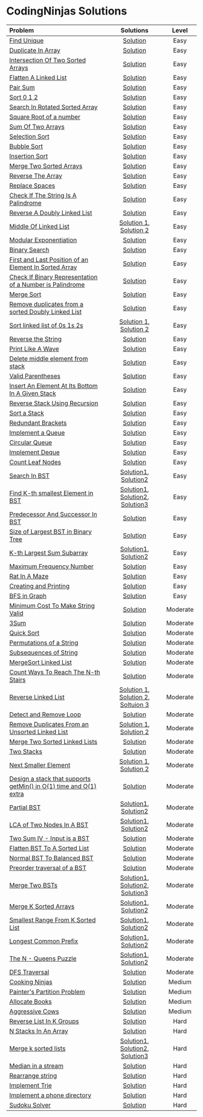 # CodingNinjas Solutions

|  Problem  |  Solutions  |  Level  |
|:----------|:-----------:|:-------:|
|  [Find Unique](https://www.codingninjas.com/studio/problems/find-unique_625159)  |  [Solution](https://github.com/kishanrajput23/Love-Babbar-CPP-DSA-Course/blob/main/Lectures/Lecture_10/Lecture_Codes/find_unique.cpp)  |  Easy  |
|  [Duplicate In Array](https://www.codingninjas.com/studio/problems/duplicate-in-array_893397)  |  [Solution](https://github.com/kishanrajput23/Love-Babbar-CPP-DSA-Course/blob/main/Lectures/Lecture_10/Lecture_Codes/duplicate_in_array.cpp)  |  Easy  |
|  [Intersection Of Two Sorted Arrays](https://www.codingninjas.com/studio/problems/intersection-of-2-arrays_1082149)  |  [Solution](https://github.com/kishanrajput23/Love-Babbar-CPP-DSA-Course/blob/main/Lectures/Lecture_10/Lecture_Codes/intersection_of_two_arrays.cpp)  |  Easy  |
|  [ Flatten A Linked List](https://www.codingninjas.com/studio/problems/flatten-a-linked-list_1112655)  |  [Solution](https://github.com/kishanrajput23/Love-Babbar-CPP-DSA-Course/blob/main/Lectures/Lecture_53/Lecture_Codes/flatten_a_linked_list.cpp)  |  Easy  |
|  [Pair Sum](https://www.codingninjas.com/studio/problems/pair-sum_697295)  |  [Solution](https://github.com/kishanrajput23/Love-Babbar-CPP-DSA-Course/blob/main/Lectures/Lecture_10/Lecture_Codes/pair_sum.cpp)  |  Easy  |
|  [Sort 0 1 2](https://www.codingninjas.com/studio/problems/sort-0-1-2_631055)  |  [Solution](https://github.com/kishanrajput23/Love-Babbar-CPP-DSA-Course/blob/main/Lectures/Lecture_10/Homework/sort012.cpp)  |  Easy  |
|  [Search In Rotated Sorted Array](https://www.codingninjas.com/studio/problems/search-in-rotated-sorted-array_1082554)  |  [Solution](https://github.com/kishanrajput23/Love-Babbar-CPP-DSA-Course/blob/main/Lectures/Lecture_14/Lecture_Codes/search_in_rotated_sorted_array.cpp)  |  Easy  |
|  [Square Root of a number](https://www.codingninjas.com/studio/problems/square-root-integral_893351)  |  [Solution](https://github.com/kishanrajput23/Love-Babbar-CPP-DSA-Course/blob/main/Lectures/Lecture_14/Lecture_Codes/square_root_of_a_number.cpp)  |  Easy  |
|  [Sum Of Two Arrays](https://www.codingninjas.com/studio/problems/sum-of-two-arrays_893186)  |  [Solution](https://github.com/kishanrajput23/Love-Babbar-CPP-DSA-Course/blob/main/Lectures/Lecture_21/Lecture_Codes/sum_of_two_arrays.cpp)  |  Easy  |
|  [Selection Sort](https://www.codingninjas.com/studio/problems/selection-sort_981162)  |  [Solution](https://github.com/kishanrajput23/Love-Babbar-CPP-DSA-Course/blob/main/Lectures/Lecture_16/Lecture_Codes/selection_sort.cpp)  |  Easy  |
|  [Bubble Sort](https://www.codingninjas.com/studio/problems/bubble-sort_980524?)  |  [Solution](https://github.com/kishanrajput23/Love-Babbar-CPP-DSA-Course/blob/main/Lectures/Lecture_17/Lecture_Codes/bubble_sort.cpp)  |  Easy  |
|  [Insertion Sort](https://www.codingninjas.com/studio/problems/insertion-sort_3155179)  |  [Solution](https://github.com/kishanrajput23/Love-Babbar-CPP-DSA-Course/blob/main/Lectures/Lecture_18/Lecture_Codes/insertion_sort.cpp)  |  Easy  |
|  [Merge Two Sorted Arrays]()  |  [Solution](https://github.com/kishanrajput23/Love-Babbar-CPP-DSA-Course/blob/main/Lectures/Lecture_20/Lecture_Codes/merge_two_sorted_array.cpp)  |  Easy  |
|  [Reverse The Array](https://www.codingninjas.com/studio/problems/reverse-the-array_1262298)  |  [Solution](https://github.com/kishanrajput23/Love-Babbar-CPP-DSA-Course/blob/main/Lectures/Lecture_20/Lecture_Codes/reverse_the_array.cpp)  |  Easy  |
|  [Replace Spaces](https://www.codingninjas.com/studio/problems/replace-spaces_1172172)  |  [Solution](https://github.com/kishanrajput23/Love-Babbar-CPP-DSA-Course/blob/main/Lectures/Lecture_22/Lecture_Codes/replace_spaces.cpp)  |  Easy  |
|  [Check If The String Is A Palindrome](https://www.codingninjas.com/studio/problems/check-if-the-string-is-a-palindrome_1062633)  |  [Solution](https://github.com/kishanrajput23/Love-Babbar-CPP-DSA-Course/blob/main/Lectures/Lecture_22/Homework/check_if_the_string_is_a_palindrome.cpp)  |  Easy  |
|  [Reverse A Doubly Linked List](https://www.codingninjas.com/studio/problems/reverse-a-doubly-linked-list_1116098)  |  [Solution](https://github.com/kishanrajput23/Love-Babbar-CPP-DSA-Course/blob/main/Lectures/Lecture_45/Homework/reverse_a_doubly_linked_list.cpp)  |  Easy  |
|  [Middle Of Linked List](https://www.codingninjas.com/studio/problems/middle-of-linked-list_973250)  |  [Solution 1](https://github.com/kishanrajput23/Love-Babbar-CPP-DSA-Course/blob/main/Lectures/Lecture_45/Lecture_Codes/middle_of_linked_list_approach_01.cpp), [Solution 2](https://github.com/kishanrajput23/Love-Babbar-CPP-DSA-Course/blob/main/Lectures/Lecture_45/Lecture_Codes/middle_of_linked_list_approach_02.cpp)  |  Easy  |
|  [Modular Exponentiation](https://www.codingninjas.com/studio/problems/modular-exponentiation_1082146)  |  [Solution](https://github.com/kishanrajput23/Love-Babbar-CPP-DSA-Course/blob/main/Lectures/Lecture_24/Lecture_Codes/modular_exponentiation.cpp)  |  Easy  |
|  [Binary Search](https://www.codingninjas.com/studio/problems/binary-search_972)  |  [Solution](https://github.com/kishanrajput23/Love-Babbar-CPP-DSA-Course/blob/main/Lectures/Lecture_33/Lecture_Codes/binary_search.cpp)  |  Easy  |
|  [First and Last Position of an Element In Sorted Array](https://www.codingninjas.com/studio/problems/first-and-last-position-of-an-element-in-sorted-array_1082549?)  |  [Solution](https://github.com/kishanrajput23/Love-Babbar-CPP-DSA-Course/blob/main/Lectures/Lecture_33/Homework/first_and_last_position_of_an_element_in_sorted_array.cpp)  |  Easy  |
|  [Check If Binary Representation of a Number is Palindrome](https://www.codingninjas.com/studio/problems/check-palindrome_920555)  |  [Solution](https://github.com/kishanrajput23/Love-Babbar-CPP-DSA-Course/blob/main/Lectures/Lecture_34/Homework/check_if_binary_representation_of_a_number_is_palindrome.cpp)  |  Easy  |
|  [Merge Sort](https://www.codingninjas.com/studio/problems/merge-sort_920442?)  |  [Solution](https://github.com/kishanrajput23/Love-Babbar-CPP-DSA-Course/blob/main/Lectures/Lecture_35/Lecture_Codes/merge_sort.cpp)  |  Easy  |
|  [Remove duplicates from a sorted Doubly Linked List](https://www.codingninjas.com/studio/problems/unique-sorted-list_2420283)  |  [Solution](https://github.com/kishanrajput23/Love-Babbar-CPP-DSA-Course/blob/main/Lectures/Lecture_48/Lecture_Codes/remove_duplicates_from_a_sorted_doubly_linked_list.cpp)  |  Easy  |
|  [Sort linked list of 0s 1s 2s](https://www.codingninjas.com/studio/problems/sort-linked-list-of-0s-1s-2s_1071937)  |  [Solution 1](https://github.com/kishanrajput23/Love-Babbar-CPP-DSA-Course/blob/main/Lectures/Lecture_49/Lecture_Codes/sort_linked_list_of_0s_1s_2s_approach-1.cpp), [Solution 2](https://github.com/kishanrajput23/Love-Babbar-CPP-DSA-Course/blob/main/Lectures/Lecture_49/Lecture_Codes/sort_linked_list_of_0s_1s_2s_approach-2.cpp)  |  Easy  |
|  [Reverse the String](https://www.codingninjas.com/studio/problems/reverse-the-string_799927)  |  [Solution](https://github.com/kishanrajput23/Love-Babbar-CPP-DSA-Course/blob/main/Lectures/Lecture_34/Lecture_Codes/reverse_the_string.cpp)  |  Easy  |
|  [Print Like A Wave](https://www.codingninjas.com/studio/problems/print-like-a-wave_893268)  |  [Solution](https://github.com/kishanrajput23/Love-Babbar-CPP-DSA-Course/blob/main/Lectures/Lecture_23/Lecture_Codes/print_like_a_wave.cpp)  |  Easy  |
|  [Delete middle element from stack](https://www.codingninjas.com/studio/problems/delete-middle-element-from-stack_985246)  |  [Solution](https://github.com/kishanrajput23/Love-Babbar-CPP-DSA-Course/blob/main/Lectures/Lecture_55/Lecture_Codes/delete_middle_element_from_stack.cpp)  |  Easy  |
|  [Valid Parentheses](https://www.codingninjas.com/studio/problems/valid-parenthesis_795104)  |  [Solution](https://github.com/kishanrajput23/Love-Babbar-CPP-DSA-Course/blob/main/Lectures/Lecture_55/Lecture_Codes/valid_parentheses.cpp)  |  Easy  |
|  [Insert An Element At Its Bottom In A Given Stack](https://www.codingninjas.com/studio/problems/insert-an-element-at-its-bottom-in-a-given-stack_1171166)  |  [Solution](https://github.com/kishanrajput23/Love-Babbar-CPP-DSA-Course/blob/main/Lectures/Lecture_55/Lecture_Codes/insert_an_element_at_its_bottom_in_a_given_stack.cpp)  |  Easy  |
|  [Reverse Stack Using Recursion](https://www.codingninjas.com/studio/problems/reverse-stack-using-recursion_631875)  |  [Solution](https://github.com/kishanrajput23/Love-Babbar-CPP-DSA-Course/blob/main/Lectures/Lecture_55/Lecture_Codes/reverse_stack_using_recursion.cpp)  |  Easy  |
|  [Sort a Stack](https://www.codingninjas.com/studio/problems/sort-a-stack_985275)  |  [Solution](https://github.com/kishanrajput23/Love-Babbar-CPP-DSA-Course/blob/main/Lectures/Lecture_55/Lecture_Codes/sort_a_stack.cpp)  |  Easy  |
|  [Redundant Brackets](https://www.codingninjas.com/studio/problems/redundant-brackets_975473)  |  [Solution](https://github.com/kishanrajput23/Love-Babbar-CPP-DSA-Course/blob/main/Lectures/Lecture_55/Lecture_Codes/redundant_brackets.cpp)  |  Easy  |
|  [Implement a Queue](https://www.codingninjas.com/studio/problems/queue-using-array-or-singly-linked-list_2099908)  |  [Solution](https://github.com/kishanrajput23/Love-Babbar-CPP-DSA-Course/blob/main/Lectures/Lecture_60/Lecture_Codes/implement_a_queue.cpp)  |  Easy  |
|  [Circular Queue](https://www.codingninjas.com/studio/problems/circular-queue_1170058)  |  [Solution](https://github.com/kishanrajput23/Love-Babbar-CPP-DSA-Course/blob/main/Lectures/Lecture_60/Lecture_Codes/circular_queue.cpp)  |  Easy  |
|  [Implement Deque](https://www.codingninjas.com/studio/problems/deque_1170059)  |  [Solution](https://github.com/kishanrajput23/Love-Babbar-CPP-DSA-Course/blob/main/Lectures/Lecture_60/Lecture_Codes/implement_deque.cpp)  |  Easy  |
|  [Count Leaf Nodes](https://www.naukri.com/code360/problems/count-leaf-nodes_893055)  |  [Solution](https://github.com/kishanrajput23/Love-Babbar-CPP-DSA-Course/blob/main/Lectures/Lecture_62/Lecture_Codes/count_leaf_nodes.cpp)  |  Easy  |
|  [Search In BST](https://www.naukri.com/code360/problems/search-in-bst_1402878)  |  [Solution1](https://github.com/kishanrajput23/Love-Babbar-CPP-DSA-Course/blob/main/Lectures/Lecture_69/Lecture_Codes/search_in_bst_approach_1.cpp), [Solution2](https://github.com/kishanrajput23/Love-Babbar-CPP-DSA-Course/blob/main/Lectures/Lecture_69/Lecture_Codes/search_in_bst_approach_2.cpp)  |  Easy  |
|  [Find K-th smallest Element in BST](https://www.naukri.com/code360/problems/find-k-th-smallest-element-in-bst_1069333)  |  [Solution1](https://github.com/kishanrajput23/Love-Babbar-CPP-DSA-Course/blob/main/Lectures/Lecture_70/Lecture_Codes/find_kth_smallest_element_in_bst_approach_1.cpp), [Solution2](https://github.com/kishanrajput23/Love-Babbar-CPP-DSA-Course/blob/main/Lectures/Lecture_70/Lecture_Codes/find_kth_smallest_element_in_bst_approach_2.cpp), [Solution3](https://github.com/kishanrajput23/Love-Babbar-CPP-DSA-Course/blob/main/Lectures/Lecture_70/Lecture_Codes/find_kth_smallest_element_in_bst_approach_3.cpp)  |  Easy  |
|  [Predecessor And Successor In BST](https://www.naukri.com/code360/problems/_893049)  |  [Solution](https://github.com/kishanrajput23/Love-Babbar-CPP-DSA-Course/blob/main/Lectures/Lecture_70/Lecture_Codes/predecessor_and_successor_in_bst.cpp)  |  Easy  |
|  [Size of Largest BST in Binary Tree](https://www.naukri.com/code360/problems/largest-bst-subtree_893103)  |  [Solution](https://github.com/kishanrajput23/Love-Babbar-CPP-DSA-Course/blob/main/Lectures/Lecture_73/Lecture_Codes/size_of_largest_bst_in_binary_tree.cpp)  |  Easy  |
|  [K-th Largest Sum Subarray](https://www.naukri.com/code360/problems/k-th-largest-sum-contiguous-subarray_920398)  |  [Solution1](https://github.com/kishanrajput23/Love-Babbar-CPP-DSA-Course/blob/main/Lectures/Lecture_76/Lecture_Codes/kth_largest_sum_subarray_approach_1.cpp), [Solution2](https://github.com/kishanrajput23/Love-Babbar-CPP-DSA-Course/blob/main/Lectures/Lecture_76/Lecture_Codes/kth_largest_sum_subarray_approach_2.cpp)  |  Easy  |
|  [Maximum Frequency Number](https://www.naukri.com/code360/problems/maximum-frequency-number_920319)  |  [Solution](https://github.com/kishanrajput23/Love-Babbar-CPP-DSA-Course/blob/main/Lectures/Lecture_78/Lecture_Codes/maximum_frequency_number.cpp)  |  Easy  |
|  [Rat In A Maze](https://www.naukri.com/code360/problems/rat-in-a-maze_1215030)  |  [Solution](https://github.com/kishanrajput23/Love-Babbar-CPP-DSA-Course/blob/main/Lectures/Lecture_82/Lecture_Codes/rat_in_a_maze.cpp)  |  Easy  |
|  [Creating and Printing](https://www.naukri.com/code360/problems/create-a-graph-and-print-it_1214551)  |  [Solution](https://github.com/kishanrajput23/Love-Babbar-CPP-DSA-Course/blob/main/Lectures/Lecture_85/Lecture_Codes/creating_and_printing.cpp)  |  Easy  |
|  [BFS in Graph](https://www.naukri.com/code360/problems/bfs-in-graph_973002)  |  [Solution](https://github.com/kishanrajput23/Love-Babbar-CPP-DSA-Course/blob/main/Lectures/Lecture_86/Lecture_Codes/bfs_in_graph.cpp)  |  Easy  |
|  [ Minimum Cost To Make String Valid](https://www.codingninjas.com/studio/problems/minimum-cost-to-make-string-valid_1115770)  |  [Solution](https://github.com/kishanrajput23/Love-Babbar-CPP-DSA-Course/blob/main/Lectures/Lecture_55/Lecture_Codes/minimum_cost_to_make_string_valid.cpp)  |  Moderate  |
|  [3Sum](https://www.codingninjas.com/studio/problems/triplets-with-given-sum_893028)  |  [Solution](https://github.com/kishanrajput23/Love-Babbar-CPP-DSA-Course/blob/main/Lectures/Lecture_10/Homework/3sum.cpp)  |  Moderate  |
|  [Quick Sort](https://www.codingninjas.com/studio/problems/quick-sort_983625)  |  [Solution](https://github.com/kishanrajput23/Love-Babbar-CPP-DSA-Course/blob/main/Lectures/Lecture_36/Lecture_Codes/quick_sort.cpp)  |  Moderate  |
|  [Permutations of a String](https://www.codingninjas.com/studio/problems/permutations-of-a-string_985254)  |  [Solution](https://github.com/kishanrajput23/Love-Babbar-CPP-DSA-Course/blob/main/Lectures/Lecture_39/Lecture_Codes/permutations_of_string.cpp)  |  Moderate  |
|  [Subsequences of String](https://www.codingninjas.com/studio/problems/subsequences-of-string_985087)  |  [Solution](https://github.com/kishanrajput23/Love-Babbar-CPP-DSA-Course/blob/main/Lectures/Lecture_37/Lecture_Codes/subsequences_of_string.cpp)  |  Moderate  |
|  [MergeSort Linked List](https://www.codingninjas.com/studio/problems/mergesort-linked-list_630514)  |  [Solution](https://github.com/kishanrajput23/Love-Babbar-CPP-DSA-Course/blob/main/Lectures/Lecture_53/Lecture_Codes/merge_sort_linked_list.cpp)  |  Moderate  |
|  [Count Ways To Reach The N-th Stairs](https://www.codingninjas.com/studio/problems/count-ways-to-reach-nth-stairs_798650?interviewProblemRedirection=true)  |  [Solution](https://github.com/kishanrajput23/Love-Babbar-CPP-DSA-Course/blob/main/Lectures/Lecture_32/Lecture_Codes/climb_stairs.cpp)  |  Moderate  |
|  [Reverse Linked List](https://www.codingninjas.com/studio/problems/reverse-the-singly-linked-list_799897)  |  [Solution 1](https://github.com/kishanrajput23/Love-Babbar-CPP-DSA-Course/blob/main/Lectures/Lecture_45/Lecture_Codes/reverse_linked_list_approach_01.cpp), [Solution 2](https://github.com/kishanrajput23/Love-Babbar-CPP-DSA-Course/blob/main/Lectures/Lecture_45/Lecture_Codes/reverse_linked_list_approach_02.cpp), [Soltuion 3](https://github.com/kishanrajput23/Love-Babbar-CPP-DSA-Course/blob/main/Lectures/Lecture_45/Lecture_Codes/reverse_linked_list_approach_03.cpp)  |  Moderate  |
|  [Detect and Remove Loop](https://www.codingninjas.com/studio/problems/interview-shuriken-42-detect-and-remove-loop_241049)  |  [Solution](https://github.com/kishanrajput23/Love-Babbar-CPP-DSA-Course/blob/main/Lectures/Lecture_47/Lecture_Codes/detect_and_remove_loop.cpp)  |  Moderate  |
|  [Remove Duplicates From an Unsorted Linked List](https://www.codingninjas.com/studio/problems/remove-duplicates-from-unsorted-linked-list_1069331)  |  [Solution 1](https://github.com/kishanrajput23/Love-Babbar-CPP-DSA-Course/blob/main/Lectures/Lecture_48/Homework/remove_duplicates_from_an_unsorted_linked_list_approach-3.cpp), [Solution 2](https://github.com/kishanrajput23/Love-Babbar-CPP-DSA-Course/blob/main/Lectures/Lecture_48/Homework/remove_duplicates_from_an_unsorted_linked_list_approach-4.cpp)  |  Moderate  |
|  [Merge Two Sorted Linked Lists](https://www.codingninjas.com/studio/problems/merge-two-sorted-linked-lists_800332)  |  [Solution](https://github.com/kishanrajput23/Love-Babbar-CPP-DSA-Course/blob/main/Lectures/Lecture_49/Lecture_Codes/merge_two_sorted_linked_lists.cpp)  |  Moderate  |
|  [Two Stacks](https://www.codingninjas.com/studio/problems/two-stacks_983634)  |  [Solution](https://github.com/kishanrajput23/Love-Babbar-CPP-DSA-Course/blob/main/Lectures/Lecture_54/Lecture_Codes/two_stacks.cpp)  |  Moderate  |
|  [Next Smaller Element](https://www.codingninjas.com/studio/problems/next-smaller-element_1112581)  |  [Solution 1](https://github.com/kishanrajput23/Love-Babbar-CPP-DSA-Course/blob/main/Lectures/Lecture_56/Lecture_Codes/next_smaller_element_approach-1.cpp), [Solution 2](https://github.com/kishanrajput23/Love-Babbar-CPP-DSA-Course/blob/main/Lectures/Lecture_56/Lecture_Codes/next_smaller_element_approach-2.cpp)  |  Moderate  |
|  [Design a stack that supports getMin() in O(1) time and O(1) extra](https://www.codingninjas.com/studio/problems/design-a-stack-that-supports-getmin-in-o-1-time-and-o-1-extra-space_842465)  |  [Solution](https://github.com/kishanrajput23/Love-Babbar-CPP-DSA-Course/blob/main/Lectures/Lecture_59/Lecture_Codes/design_a_stack_that_supports_getMin_in_O1_time_and_O1_extra.cpp)  |  Moderate  |
|  [Partial BST](https://www.naukri.com/code360/problems/validate-bst_799483)  |  [Solution1](https://github.com/kishanrajput23/Love-Babbar-CPP-DSA-Course/blob/main/Lectures/Lecture_70/Lecture_Codes/partial_bst_approach_1.cpp), [Solution2](https://github.com/kishanrajput23/Love-Babbar-CPP-DSA-Course/blob/main/Lectures/Lecture_70/Lecture_Codes/partial_bst_approach_2.cpp)  |  Moderate  |
|  [LCA of Two Nodes In A BST](https://www.naukri.com/code360/problems/lca-in-a-bst_981280)  |  [Solution1](https://github.com/kishanrajput23/Love-Babbar-CPP-DSA-Course/blob/main/Lectures/Lecture_70/Lecture_Codes/lca_of_two_nodes_in_a_bst_approach_1.cpp), [Solution2](https://github.com/kishanrajput23/Love-Babbar-CPP-DSA-Course/blob/main/Lectures/Lecture_70/Lecture_Codes/lca_of_two_nodes_in_a_bst_approach_2.cpp)  |  Moderate  |
|  [Two Sum IV - Input is a BST](https://www.naukri.com/code360/problems/two-sum-in-a-bst_1062631)  |  [Solution](https://github.com/kishanrajput23/Love-Babbar-CPP-DSA-Course/blob/main/Lectures/Lecture_71/Lecture_Codes/two_sum_iv_Input_is_a_bst.cpp)  |  Moderate  |
|  [Flatten BST To A Sorted List](https://www.naukri.com/code360/problems/flatten-bst-to-a-sorted-list_1169459)  |  [Solution](https://github.com/kishanrajput23/Love-Babbar-CPP-DSA-Course/blob/main/Lectures/Lecture_71/Lecture_Codes/flatten_bst_to_a_sorted_list.cpp)  |  Moderate  |
|  [Normal BST To Balanced BST](https://www.naukri.com/code360/problems/normal-bst-to-balanced-bst_920472)  |  [Solution](https://github.com/kishanrajput23/Love-Babbar-CPP-DSA-Course/blob/main/Lectures/Lecture_71/Lecture_Codes/normal_bst_to_balanced_bst.cpp)  |  Moderate  |
|  [Preorder traversal of a BST](https://www.naukri.com/code360/problems/preorder-traversal-to-bst_893111)  |  [Solution](https://github.com/kishanrajput23/Love-Babbar-CPP-DSA-Course/blob/main/Lectures/Lecture_71/Lecture_Codes/preorder_traversal_of_a_bst.cpp)  |  Moderate  |
|  [Merge Two BSTs](https://www.naukri.com/code360/problems/h_920474)  |  [Solution1](https://github.com/kishanrajput23/Love-Babbar-CPP-DSA-Course/blob/main/Lectures/Lecture_72/Lecture_Codes/merge_two_bst_approach_1.cpp), [Solution2](https://github.com/kishanrajput23/Love-Babbar-CPP-DSA-Course/blob/main/Lectures/Lecture_72/Lecture_Codes/merge_two_bst_approach_2.cpp), [Solution3](https://github.com/kishanrajput23/Love-Babbar-CPP-DSA-Course/blob/main/Lectures/Lecture_72/Lecture_Codes/merge_two_bst_approach_3.cpp)  |  Moderate  |
|  [Merge K Sorted Arrays](https://www.naukri.com/code360/problems/merge-k-sorted-arrays_975379)  |  [Solution1](https://github.com/kishanrajput23/Love-Babbar-CPP-DSA-Course/blob/main/Lectures/Lecture_76/Lecture_Codes/merge_k_sorted_arrays_approach_1.cpp), [Solution2](https://github.com/kishanrajput23/Love-Babbar-CPP-DSA-Course/blob/main/Lectures/Lecture_76/Lecture_Codes/merge_k_sorted_arrays_approach_2.cpp)  |  Moderate  |
|  [Smallest Range From K Sorted List](https://www.naukri.com/code360/problems/smallest-range-from-k-sorted-list_1069356)  |  [Solution1](https://github.com/kishanrajput23/Love-Babbar-CPP-DSA-Course/blob/main/Lectures/Lecture_77/Lecture_Codes/smallest_range_from_k_sorted_list_approach_1.cpp), [Solution2](https://github.com/kishanrajput23/Love-Babbar-CPP-DSA-Course/blob/main/Lectures/Lecture_77/Lecture_Codes/smallest_range_from_k_sorted_list_approach_2.cpp)  |  Moderate  |
|  [Longest Common Prefix](https://www.naukri.com/code360/problems/longest-common-prefix_2090383)  |  [Solution1](https://github.com/kishanrajput23/Love-Babbar-CPP-DSA-Course/blob/main/Lectures/Lecture_80/Lecture_Codes/longest_common_prefix_approach_1.cpp), [Solution2](https://github.com/kishanrajput23/Love-Babbar-CPP-DSA-Course/blob/main/Lectures/Lecture_80/Lecture_Codes/longest_common_prefix_approach_2.cpp)  |  Moderate  |
|  [The N - Queens Puzzle](https://www.naukri.com/code360/problems/the-n-queens-puzzle_981286)  |  [Solution1](https://github.com/kishanrajput23/Love-Babbar-CPP-DSA-Course/blob/main/Lectures/Lecture_83/Lecture_Codes/the_n_queens_puzzle_approach_1.cpp), [Solution2](https://github.com/kishanrajput23/Love-Babbar-CPP-DSA-Course/blob/main/Lectures/Lecture_83/Lecture_Codes/the_n_queens_puzzle_approach_2.cpp)  |  Moderate  |
|  [DFS Traversal](https://www.naukri.com/code360/problems/dfs-traversal_630462)  |  [Solution](https://github.com/kishanrajput23/Love-Babbar-CPP-DSA-Course/blob/main/Lectures/Lecture_87/Lecture_Codes/dfs_traversal.cpp)  |  Moderate  |
|  [Cooking Ninjas](https://www.codingninjas.com/studio/problems/cooking-ninjas_1164174)  |  [Solution](https://github.com/kishanrajput23/Love-Babbar-CPP-DSA-Course/blob/main/Lectures/Lecture_15/Homework/cooking_ninjas.cpp)  |  Medium  |
|  [Painter's Partition Problem](https://www.codingninjas.com/studio/problems/painter-s-partition-problem_1089557)  |  [Solution](https://github.com/kishanrajput23/Love-Babbar-CPP-DSA-Course/blob/main/Lectures/Lecture_15/Homework/painter's_partition_problem.cpp)  |  Medium  |
|  [Allocate Books](https://www.codingninjas.com/studio/problems/ayush-gives-ninjatest_1097574)  |  [Solution](https://github.com/kishanrajput23/Love-Babbar-CPP-DSA-Course/blob/main/Lectures/Lecture_15/Lecture_Codes/allocate_books.cpp)  |  Medium  |
|  [Aggressive Cows](https://www.codingninjas.com/studio/problems/aggressive-cows_1082559)  |  [Solution](https://github.com/kishanrajput23/Love-Babbar-CPP-DSA-Course/blob/main/Lectures/Lecture_15/Lecture_Codes/aggressive_cows.cpp)  |  Medium  |
|  [Reverse List In K Groups](https://www.codingninjas.com/studio/problems/reverse-list-in-k-groups_983644)  |  [Solution](https://github.com/kishanrajput23/Love-Babbar-CPP-DSA-Course/blob/main/Lectures/Lecture_46/Lecture_Codes/reverse_list_in_k_groups.cpp)  |  Hard  |
|  [N Stacks In An Array](https://www.codingninjas.com/studio/problems/n-stacks-in-an-array_1164271)  |  [Solution](https://github.com/kishanrajput23/Love-Babbar-CPP-DSA-Course/blob/main/Lectures/Lecture_58/Lecture_Codes/n_stacks_in_an_array.cpp)  |  Hard  |
|  [Merge k sorted lists](https://www.naukri.com/code360/problems/merge-k-sorted-lists_992772)  |  [Solution1](https://github.com/kishanrajput23/Love-Babbar-CPP-DSA-Course/blob/main/Lectures/Lecture_76/Lecture_Codes/merge_k_sorted_lists_approach_1.cpp), [Solution2](https://github.com/kishanrajput23/Love-Babbar-CPP-DSA-Course/blob/main/Lectures/Lecture_76/Lecture_Codes/merge_k_sorted_lists_approach_2.cpp), [Solution3](https://github.com/kishanrajput23/Love-Babbar-CPP-DSA-Course/blob/main/Lectures/Lecture_76/Lecture_Codes/merge_k_sorted_lists_approach_3.cpp)  |  Hard  |
|  [Median in a stream](https://www.naukri.com/code360/problems/median-in-a-stream_975268)  |  [Solution](https://github.com/kishanrajput23/Love-Babbar-CPP-DSA-Course/blob/main/Lectures/Lecture_77/Lecture_Codes/median_in_a_stream.cpp)  |  Hard  |
|  [Rearrange string](https://www.naukri.com/code360/problems/rearrange-string_982765)  |  [Solution](https://github.com/kishanrajput23/Love-Babbar-CPP-DSA-Course/blob/main/Lectures/Lecture_77/Lecture_Codes/rearrange_string.cpp)  |  Hard  |
|  [Implement Trie](https://www.naukri.com/code360/problems/implement-trie_631356)  |  [Solution](https://github.com/kishanrajput23/Love-Babbar-CPP-DSA-Course/blob/main/Lectures/Lecture_79/Lecture_Codes/implement_trie.cpp)  |  Hard  |
|  [Implement a phone directory](https://www.naukri.com/code360/problems/implement-a-phone-directory_1062666)  |  [Solution](https://github.com/kishanrajput23/Love-Babbar-CPP-DSA-Course/blob/main/Lectures/Lecture_81/Lecture_Codes/implement_a_phone_directory.cpp)  |  Hard  |
|  [Sudoku Solver](https://www.naukri.com/code360/problems/sudoku-solver_699919)  |  [Solution](https://github.com/kishanrajput23/Love-Babbar-CPP-DSA-Course/blob/main/Lectures/Lecture_84/Lecture_Codes/sudoku_solver.cpp)  |  Hard  |


